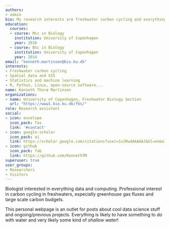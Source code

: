 ```yaml
---
authors:
- admin
bio: My research interests are freshwater carbon cycling and everything data.
education:
  courses:
  - course: Msc in Biology
    institution: University of Copenhagen
    year: 2016
  - course: BSc in Biology
    institution: University of Copenhagen
    year: 2014
email: "kenneth.martinsen@bio.ku.dk"
interests:
- Freshwater carbon cycling
- Spatial data and GIS
- Statistics and machine learning
- R, Python, Linux, open-source software...
name: Kenneth Thorø Martinsen
organizations:
- name: University of Copenhagen, Freshwater Biology Section
  url: "https://www1.bio.ku.dk/fbs/"
role: Research assistant
social:
- icon: envelope
  icon_pack: fas
  link: '#contact'
- icon: google-scholar
  icon_pack: ai
  link: https://scholar.google.com/citations?user=1uJRw4AAAAAJ&hl=en&oi=ao
- icon: github
  icon_pack: fab
  link: https://github.com/KennethTM
superuser: true
user_groups:
- Researchers
- Visitors
---
```


Biologist interested in everything data and computing. Professional interest in carbon cycling in freshwaters, especially greenhouse gas fluxes and large scale carbon budgets.

This personal webpage is an outlet for posts about cool data science stuff and ongoing/previous projects. Everything is likely to have something to do with water and very likely some kind of *shallow water*!

